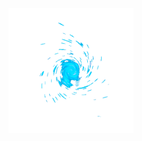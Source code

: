 <div align="center">
  <img src="https://github.com/burak-yldrm/burak-yldrm/blob/main/rasengan_particles.gif?raw=true" alt="yo" width="200" height="200" align="center"></img>
</div>
